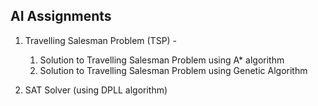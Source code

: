 ## AI Assignments<br />

1. Travelling Salesman Problem (TSP) -

	1. Solution to Travelling Salesman Problem using A\* algorithm<br />
	1. Solution to Travelling Salesman Problem using Genetic Algorithm<br />

1. SAT Solver (using DPLL algorithm)
